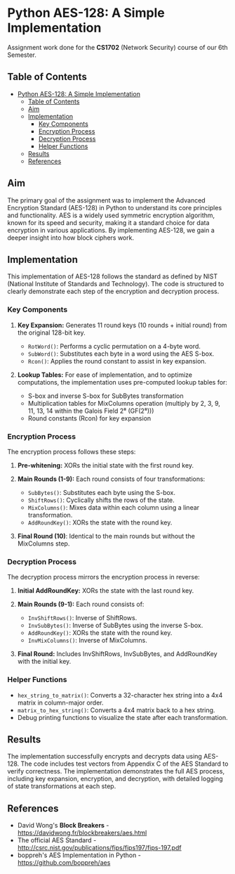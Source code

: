 # Python AES-128: A Simple Implementation

Assignment work done for the **CS1702** (Network Security) course of our 6th Semester.

## Table of Contents

- [Python AES-128: A Simple Implementation](#python-aes-128-a-simple-implementation)
  - [Table of Contents](#table-of-contents)
  - [Aim](#aim)
  - [Implementation](#implementation)
    - [Key Components](#key-components)
    - [Encryption Process](#encryption-process)
    - [Decryption Process](#decryption-process)
    - [Helper Functions](#helper-functions)
  - [Results](#results)
  - [References](#references)

## Aim

The primary goal of the assignment was to implement the Advanced Encryption Standard (AES-128) in Python to understand its core principles and functionality. AES is a widely used symmetric encryption algorithm, known for its speed and security, making it a standard choice for data encryption in various applications. By implementing AES-128, we gain a deeper insight into how block ciphers work.

## Implementation

This implementation of AES-128 follows the standard as defined by NIST (National Institute of Standards and Technology). The code is structured to clearly demonstrate each step of the encryption and decryption process.

### Key Components

1. **Key Expansion:** Generates 11 round keys (10 rounds + initial round) from the original 128-bit key.
   - `RotWord()`: Performs a cyclic permutation on a 4-byte word.
   - `SubWord()`: Substitutes each byte in a word using the AES S-box.
   - `Rcon()`: Applies the round constant to assist in key expansion.

2. **Lookup Tables:** For ease of implementation, and to optimize computations, the implementation uses pre-computed lookup tables for:
   - S-box and inverse S-box for SubBytes transformation
   - Multiplication tables for MixColumns operation (multiply by 2, 3, 9, 11, 13, 14 within the Galois Field 2⁸ (GF(2⁸)))
   - Round constants (Rcon) for key expansion

### Encryption Process

The encryption process follows these steps:

1. **Pre-whitening:** XORs the initial state with the first round key.
2. **Main Rounds (1-9):** Each round consists of four transformations:
   - `SubBytes()`: Substitutes each byte using the S-box.
   - `ShiftRows()`: Cyclically shifts the rows of the state.
   - `MixColumns()`: Mixes data within each column using a linear transformation.
   - `AddRoundKey()`: XORs the state with the round key.

3. **Final Round (10)**: Identical to the main rounds but without the MixColumns step.

### Decryption Process

The decryption process mirrors the encryption process in reverse:

1. **Initial AddRoundKey:** XORs the state with the last round key.
2. **Main Rounds (9-1):** Each round consists of:
   - `InvShiftRows()`: Inverse of ShiftRows.
   - `InvSubBytes()`: Inverse of SubBytes using the inverse S-box.
   - `AddRoundKey()`: XORs the state with the round key.
   - `InvMixColumns()`: Inverse of MixColumns.

3. **Final Round:** Includes InvShiftRows, InvSubBytes, and AddRoundKey with the initial key.

### Helper Functions

- `hex_string_to_matrix()`: Converts a 32-character hex string into a 4x4 matrix in column-major order.
- `matrix_to_hex_string()`: Converts a 4x4 matrix back to a hex string.
- Debug printing functions to visualize the state after each transformation.

## Results

The implementation successfully encrypts and decrypts data using AES-128. The code includes test vectors from Appendix C of the AES Standard to verify correctness. The implementation demonstrates the full AES process, including key expansion, encryption, and decryption, with detailed logging of state transformations at each step.

## References

- David Wong's **Block Breakers** - <https://davidwong.fr/blockbreakers/aes.html>
- The official AES Standard - <http://csrc.nist.gov/publications/fips/fips197/fips-197.pdf>
- boppreh's AES Implementation in Python - <https://github.com/boppreh/aes>
